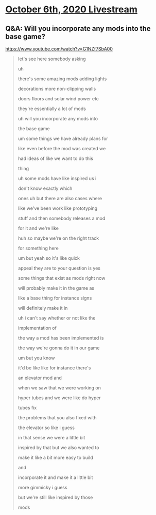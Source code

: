 # [October 6th, 2020 Livestream](../2020-10-06.md)
## Q&A: Will you incorporate any mods into the base game?
https://www.youtube.com/watch?v=G1NZf7SbA00
> let's see here somebody asking
>
> uh
>
> there's some amazing mods adding lights
>
> decorations more non-clipping walls
>
> doors floors and solar wind power etc
>
> they're essentially a lot of mods
>
> uh will you incorporate any mods into
>
> the base game
>
> um some things we have already plans for
>
> like even before the mod was created we
>
> had ideas of like we want to do this
>
> thing
>
> uh some mods have like inspired us i
>
> don't know exactly which
>
> ones uh but there are also cases where
>
> like we've been work like prototyping
>
> stuff and then somebody releases a mod
>
> for it and we're like
>
> huh so maybe we're on the right track
>
> for something here
>
> um but yeah so it's like quick
>
> appeal they are to your question is yes
>
> some things that exist as mods right now
>
> will probably make it in the game as
>
> like a base thing for instance signs
>
> will definitely make it in
>
> uh i can't say whether or not like the
>
> implementation of
>
> the way a mod has been implemented is
>
> the way we're gonna do it in our game
>
> um but you know
>
> it'd be like like for instance there's
>
> an elevator mod and
>
> when we saw that we were working on
>
> hyper tubes and we were like do hyper
>
> tubes fix
>
> the problems that you also fixed with
>
> the elevator so like i guess
>
> in that sense we were a little bit
>
> inspired by that but we also wanted to
>
> make it like a bit more easy to build
>
> and
>
> incorporate it and make it a little bit
>
> more gimmicky i guess
>
> but we're still like inspired by those
>
> mods
>
